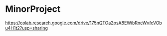 # MinorProject


https://colab.research.google.com/drive/175nQTOa2psA8EWibRneWvfcVObu4H1t2?usp=sharing

